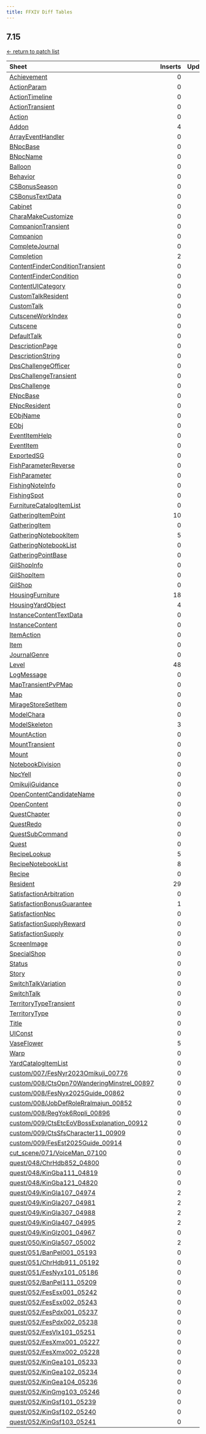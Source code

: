 ```yaml
---
title: FFXIV Diff Tables
---
```

## 7.15

[← return to patch list](https://makar8000.github.io/ffxiv-diff/)

| Sheet | Inserts | Updates | Deletes | Reorders |
| :---- | ------: | ------: | ------: | -------: |
| [Achievement](Achievement) |       0 |      17 |       0 |        0 |
| [ActionParam](ActionParam) |       0 |       3 |       0 |        0 |
| [ActionTimeline](ActionTimeline) |       0 |       2 |       0 |        0 |
| [ActionTransient](ActionTransient) |       0 |      35 |       0 |        0 |
| [Action](Action) |       0 |     123 |       0 |        0 |
| [Addon](Addon) |       4 |       0 |       0 |        0 |
| [ArrayEventHandler](ArrayEventHandler) |       0 |       1 |       0 |        0 |
| [BNpcBase](BNpcBase) |       0 |      11 |       0 |        0 |
| [BNpcName](BNpcName) |       0 |      11 |       0 |        0 |
| [Balloon](Balloon) |       0 |      31 |       0 |        0 |
| [Behavior](Behavior) |       0 |      93 |       0 |        0 |
| [CSBonusSeason](CSBonusSeason) |       0 |       1 |       0 |        0 |
| [CSBonusTextData](CSBonusTextData) |       0 |       1 |       0 |        0 |
| [Cabinet](Cabinet) |       0 |       5 |       0 |        0 |
| [CharaMakeCustomize](CharaMakeCustomize) |       0 |      18 |       0 |        0 |
| [CompanionTransient](CompanionTransient) |       0 |       2 |       0 |        0 |
| [Companion](Companion) |       0 |       2 |       0 |        0 |
| [CompleteJournal](CompleteJournal) |       0 |      11 |       0 |        0 |
| [Completion](Completion) |       2 |       0 |       0 |        0 |
| [ContentFinderConditionTransient](ContentFinderConditionTransient) |       0 |       1 |       0 |        0 |
| [ContentFinderCondition](ContentFinderCondition) |       0 |       2 |       0 |        0 |
| [ContentUICategory](ContentUICategory) |       0 |       1 |       0 |        0 |
| [CustomTalkResident](CustomTalkResident) |       0 |       1 |       0 |        0 |
| [CustomTalk](CustomTalk) |       0 |       2 |       0 |        0 |
| [CutsceneWorkIndex](CutsceneWorkIndex) |       0 |       2 |       0 |        0 |
| [Cutscene](Cutscene) |       0 |       6 |       0 |        0 |
| [DefaultTalk](DefaultTalk) |       0 |      50 |       0 |        0 |
| [DescriptionPage](DescriptionPage) |       0 |       1 |       0 |        0 |
| [DescriptionString](DescriptionString) |       0 |       1 |       0 |        0 |
| [DpsChallengeOfficer](DpsChallengeOfficer) |       0 |       1 |       0 |        0 |
| [DpsChallengeTransient](DpsChallengeTransient) |       0 |       1 |       0 |        0 |
| [DpsChallenge](DpsChallenge) |       0 |       1 |       0 |        0 |
| [ENpcBase](ENpcBase) |       0 |     144 |       0 |        0 |
| [ENpcResident](ENpcResident) |       0 |     127 |       0 |        0 |
| [EObjName](EObjName) |       0 |      12 |       0 |        0 |
| [EObj](EObj) |       0 |      12 |       0 |        0 |
| [EventItemHelp](EventItemHelp) |       0 |       4 |       0 |        0 |
| [EventItem](EventItem) |       0 |       4 |       0 |        0 |
| [ExportedSG](ExportedSG) |       0 |       4 |       0 |        0 |
| [FishParameterReverse](FishParameterReverse) |       0 |       5 |       0 |        0 |
| [FishParameter](FishParameter) |       0 |       5 |       0 |        0 |
| [FishingNoteInfo](FishingNoteInfo) |       0 |       5 |       0 |        0 |
| [FishingSpot](FishingSpot) |       0 |       5 |       0 |        0 |
| [FurnitureCatalogItemList](FurnitureCatalogItemList) |       0 |      16 |       0 |        0 |
| [GatheringItemPoint](GatheringItemPoint) |      10 |       0 |       0 |        0 |
| [GatheringItem](GatheringItem) |       0 |       5 |       0 |        0 |
| [GatheringNotebookItem](GatheringNotebookItem) |       5 |     345 |       0 |        0 |
| [GatheringNotebookList](GatheringNotebookList) |       0 |       4 |       0 |        0 |
| [GatheringPointBase](GatheringPointBase) |       0 |      10 |       0 |        0 |
| [GilShopInfo](GilShopInfo) |       0 |       2 |       0 |        0 |
| [GilShopItem](GilShopItem) |       0 |      22 |       0 |        0 |
| [GilShop](GilShop) |       0 |       3 |       0 |        0 |
| [HousingFurniture](HousingFurniture) |      18 |       0 |       0 |        0 |
| [HousingYardObject](HousingYardObject) |       4 |       0 |       0 |        0 |
| [InstanceContentTextData](InstanceContentTextData) |       0 |      16 |       0 |        0 |
| [InstanceContent](InstanceContent) |       0 |       1 |       0 |        0 |
| [ItemAction](ItemAction) |       0 |       5 |       0 |        0 |
| [Item](Item) |       0 |     113 |       0 |        0 |
| [JournalGenre](JournalGenre) |       0 |       1 |       0 |        0 |
| [Level](Level) |      48 |       2 |       0 |        0 |
| [LogMessage](LogMessage) |       0 |      22 |       0 |        0 |
| [MapTransientPvPMap](MapTransientPvPMap) |       0 |       3 |       0 |        0 |
| [Map](Map) |       0 |       3 |       0 |        0 |
| [MirageStoreSetItem](MirageStoreSetItem) |       0 |       2 |       0 |        0 |
| [ModelChara](ModelChara) |       0 |       9 |       0 |        0 |
| [ModelSkeleton](ModelSkeleton) |       3 |       0 |       0 |        0 |
| [MountAction](MountAction) |       0 |       1 |       0 |        0 |
| [MountTransient](MountTransient) |       0 |       2 |       0 |        0 |
| [Mount](Mount) |       0 |       2 |       0 |        0 |
| [NotebookDivision](NotebookDivision) |       0 |       1 |       0 |        0 |
| [NpcYell](NpcYell) |       0 |       1 |       0 |        0 |
| [OmikujiGuidance](OmikujiGuidance) |       0 |      12 |       0 |        0 |
| [OpenContentCandidateName](OpenContentCandidateName) |       0 |       1 |       0 |        0 |
| [OpenContent](OpenContent) |       0 |       1 |       0 |        0 |
| [QuestChapter](QuestChapter) |       0 |       5 |       0 |        0 |
| [QuestRedo](QuestRedo) |       0 |       1 |       0 |        0 |
| [QuestSubCommand](QuestSubCommand) |       0 |       2 |       0 |        0 |
| [Quest](Quest) |       0 |      11 |       0 |        0 |
| [RecipeLookup](RecipeLookup) |       5 |       9 |       0 |        0 |
| [RecipeNotebookList](RecipeNotebookList) |       8 |       1 |       0 |        0 |
| [Recipe](Recipe) |       0 |      49 |       0 |        0 |
| [Resident](Resident) |      29 |     127 |       0 |        0 |
| [SatisfactionArbitration](SatisfactionArbitration) |       0 |       5 |       0 |        0 |
| [SatisfactionBonusGuarantee](SatisfactionBonusGuarantee) |       1 |      10 |       0 |        0 |
| [SatisfactionNpc](SatisfactionNpc) |       0 |       2 |       0 |        0 |
| [SatisfactionSupplyReward](SatisfactionSupplyReward) |       0 |      12 |       0 |        0 |
| [SatisfactionSupply](SatisfactionSupply) |       0 |      27 |       0 |        0 |
| [ScreenImage](ScreenImage) |       0 |       5 |       0 |        0 |
| [SpecialShop](SpecialShop) |       0 |       3 |       0 |        0 |
| [Status](Status) |       0 |      16 |       0 |        0 |
| [Story](Story) |       0 |      14 |       0 |        0 |
| [SwitchTalkVariation](SwitchTalkVariation) |       0 |      16 |       0 |        0 |
| [SwitchTalk](SwitchTalk) |       0 |       1 |       0 |        0 |
| [TerritoryTypeTransient](TerritoryTypeTransient) |       0 |       1 |       0 |        0 |
| [TerritoryType](TerritoryType) |       0 |       3 |       0 |        0 |
| [Title](Title) |       0 |       5 |       0 |        0 |
| [UIConst](UIConst) |       0 |       1 |       0 |        0 |
| [VaseFlower](VaseFlower) |       5 |       0 |       0 |        0 |
| [Warp](Warp) |       0 |       1 |       0 |        0 |
| [YardCatalogItemList](YardCatalogItemList) |       0 |       4 |       0 |        0 |
| [custom/007/FesNyr2023Omikuji_00776](custom/007/FesNyr2023Omikuji_00776) |       0 |       1 |       0 |        0 |
| [custom/008/CtsOpn70WanderingMinstrel_00897](custom/008/CtsOpn70WanderingMinstrel_00897) |       0 |      37 |       0 |        0 |
| [custom/008/FesNyx2025Guide_00862](custom/008/FesNyx2025Guide_00862) |       0 |      22 |       0 |        0 |
| [custom/008/JobDefRoleRralmajun_00852](custom/008/JobDefRoleRralmajun_00852) |       0 |       1 |       0 |        0 |
| [custom/008/RegYok6Ropli_00896](custom/008/RegYok6Ropli_00896) |       0 |       5 |       0 |        0 |
| [custom/009/CtsEtcEoVBossExplanation_00912](custom/009/CtsEtcEoVBossExplanation_00912) |       0 |       3 |       0 |        0 |
| [custom/009/CtsSfsCharacter11_00909](custom/009/CtsSfsCharacter11_00909) |       0 |     177 |       0 |        0 |
| [custom/009/FesEst2025Guide_00914](custom/009/FesEst2025Guide_00914) |       0 |       5 |       0 |        0 |
| [cut_scene/071/VoiceMan_07100](cut_scene/071/VoiceMan_07100) |       0 |       1 |       0 |        0 |
| [quest/048/ChrHdb852_04800](quest/048/ChrHdb852_04800) |       0 |       1 |       0 |        0 |
| [quest/048/KinGba111_04819](quest/048/KinGba111_04819) |       0 |       1 |       0 |        0 |
| [quest/048/KinGba121_04820](quest/048/KinGba121_04820) |       0 |       1 |       0 |        0 |
| [quest/049/KinGla107_04974](quest/049/KinGla107_04974) |       2 |       2 |       0 |        0 |
| [quest/049/KinGla207_04981](quest/049/KinGla207_04981) |       2 |       0 |       0 |        0 |
| [quest/049/KinGla307_04988](quest/049/KinGla307_04988) |       2 |       3 |       0 |        0 |
| [quest/049/KinGla407_04995](quest/049/KinGla407_04995) |       2 |       0 |       0 |        0 |
| [quest/049/KinGlz001_04967](quest/049/KinGlz001_04967) |       0 |     227 |       0 |        0 |
| [quest/050/KinGla507_05002](quest/050/KinGla507_05002) |       2 |      21 |       0 |        0 |
| [quest/051/BanPel001_05193](quest/051/BanPel001_05193) |       0 |       1 |       0 |        0 |
| [quest/051/ChrHdb911_05192](quest/051/ChrHdb911_05192) |       0 |     171 |       0 |        0 |
| [quest/051/FesNyx101_05186](quest/051/FesNyx101_05186) |       0 |     145 |       0 |        0 |
| [quest/052/BanPel111_05209](quest/052/BanPel111_05209) |       0 |       1 |       0 |        0 |
| [quest/052/FesEsx001_05242](quest/052/FesEsx001_05242) |       0 |     129 |       0 |        0 |
| [quest/052/FesEsx002_05243](quest/052/FesEsx002_05243) |       0 |      93 |       0 |        0 |
| [quest/052/FesPdx001_05237](quest/052/FesPdx001_05237) |       0 |       1 |       0 |        0 |
| [quest/052/FesPdx002_05238](quest/052/FesPdx002_05238) |       0 |       7 |       0 |        0 |
| [quest/052/FesVlx101_05251](quest/052/FesVlx101_05251) |       0 |      17 |       0 |        0 |
| [quest/052/FesXmx001_05227](quest/052/FesXmx001_05227) |       0 |       1 |       0 |        0 |
| [quest/052/FesXmx002_05228](quest/052/FesXmx002_05228) |       0 |       1 |       0 |        0 |
| [quest/052/KinGea101_05233](quest/052/KinGea101_05233) |       0 |       2 |       0 |        0 |
| [quest/052/KinGea102_05234](quest/052/KinGea102_05234) |       0 |       5 |       0 |        0 |
| [quest/052/KinGea104_05236](quest/052/KinGea104_05236) |       0 |       2 |       0 |        0 |
| [quest/052/KinGmg103_05246](quest/052/KinGmg103_05246) |       0 |       1 |       0 |        0 |
| [quest/052/KinGsf101_05239](quest/052/KinGsf101_05239) |       0 |     102 |       0 |        0 |
| [quest/052/KinGsf102_05240](quest/052/KinGsf102_05240) |       0 |     117 |       0 |        0 |
| [quest/052/KinGsf103_05241](quest/052/KinGsf103_05241) |       0 |      58 |       0 |        0 |